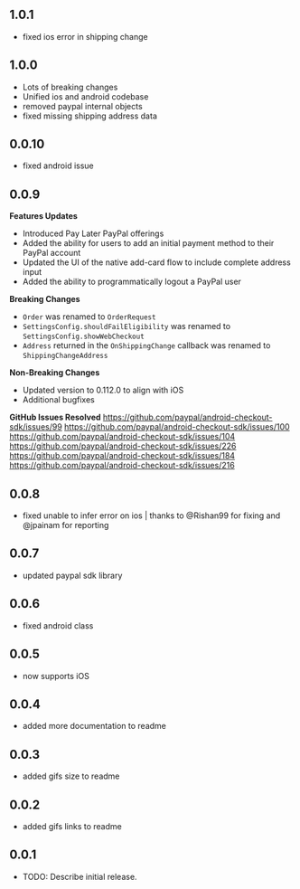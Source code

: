 ## 1.0.1
* fixed ios error in shipping change

## 1.0.0
* Lots of breaking changes
* Unified ios and android codebase
* removed paypal internal objects
* fixed missing shipping address data

## 0.0.10
* fixed android issue
  
## 0.0.9
**Features Updates**
* Introduced Pay Later PayPal offerings
* Added the ability for users to add an initial payment method to their PayPal account
* Updated the UI of the native add-card flow to include complete address input
* Added the ability to programmatically logout a PayPal user

**Breaking Changes**
* `Order` was renamed to `OrderRequest`
* `SettingsConfig.shouldFailEligibility` was renamed to `SettingsConfig.showWebCheckout`
* `Address` returned in the `OnShippingChange` callback was renamed to `ShippingChangeAddress`

**Non-Breaking Changes**
* Updated version to 0.112.0 to align with iOS
* Additional bugfixes

**GitHub Issues Resolved**
https://github.com/paypal/android-checkout-sdk/issues/99
https://github.com/paypal/android-checkout-sdk/issues/100
https://github.com/paypal/android-checkout-sdk/issues/104
https://github.com/paypal/android-checkout-sdk/issues/226
https://github.com/paypal/android-checkout-sdk/issues/184
https://github.com/paypal/android-checkout-sdk/issues/216

## 0.0.8
* fixed unable to infer error on ios | thanks to @Rishan99 for fixing and @jpainam for reporting

## 0.0.7
* updated paypal sdk library

## 0.0.6
* fixed android class
  
## 0.0.5
* now supports iOS

## 0.0.4
* added more documentation to readme

## 0.0.3
* added gifs size to readme

## 0.0.2
* added gifs links to readme

## 0.0.1
* TODO: Describe initial release.
